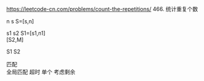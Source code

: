 https://leetcode-cn.com/problems/count-the-repetitions/
466. 统计重复个数

n   s    S=[s,n]

s1  s2    S1=[s1,n1]    
[S2,M]  


S1  S2

匹配  
全局匹配  超时
单个  考虑剩余